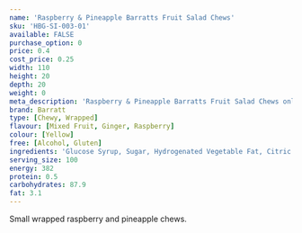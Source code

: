 ```yaml
---
name: 'Raspberry & Pineapple Barratts Fruit Salad Chews'
sku: 'HBG-SI-003-01'
available: FALSE
purchase_option: 0
price: 0.4
cost_price: 0.25
width: 110
height: 20
depth: 20
weight: 0
meta_description: 'Raspberry & Pineapple Barratts Fruit Salad Chews only 40p. Traditional sweets and more at Humbugs Confectionery Store. Specialists in satisfying your sweet tooth!'
brand: Barratt
type: [Chewy, Wrapped]
flavour: [Mixed Fruit, Ginger, Raspberry]
colour: [Yellow]
free: [Alcohol, Gluten]
ingredients: 'Glucose Syrup, Sugar, Hydrogenated Vegetable Fat, Citric Acid, Gelatine, Emulsifier: Soya Lecithin; Flavourings, Colours: E104, E124, E122'
serving_size: 100
energy: 382
protein: 0.5
carbohydrates: 87.9
fat: 3.1
---
```

Small wrapped raspberry and pineapple chews.